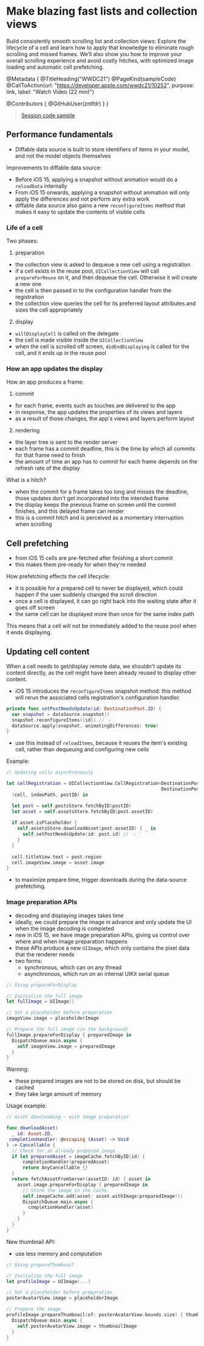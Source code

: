 # Make blazing fast lists and collection views

Build consistently smooth scrolling list and collection views: Explore the lifecycle of a cell and learn how to apply that knowledge to eliminate rough scrolling and missed frames. We’ll also show you how to improve your overall scrolling experience and avoid costly hitches, with optimized image loading and automatic cell prefetching.

@Metadata {
   @TitleHeading("WWDC21")
   @PageKind(sampleCode)
   @CallToAction(url: "https://developer.apple.com/wwdc21/10252", purpose: link, label: "Watch Video (22 min)")

   @Contributors {
      @GitHubUser(zntfdr)
   }
}



> [Session code sample](https://developer.apple.com/documentation/uikit/uiimage/building_high-performance_lists_and_collection_views)

## Performance fundamentals 

- Diffable data source is built to store identifiers of items in your model, and not the model objects themselves

Improvements to diffable data source:

- Before iOS 15, applying a snapshot without animation would do a `reloadData` internally
- From iOS 15 onwards, applying a snapshot without animation will only apply the differences and not perform any extra work
- diffable data source also gains a new `reconfigureItems` method that makes it easy to update the contents of visible cells

### Life of a cell 

Two phases:

1. preparation
  - the collection view is asked to dequeue a new cell using a registration
  - if a cell exists in the reuse pool, `UICollectionView` will call `prepareForReuse` on it, and then dequeue the cell. Otherwise it will create a new one
  - the cell is then passed in to the configuration handler from the registration
  - the collection view queries the cell for its preferred layout attributes and sizes the cell appropriately

2. display
  - `willDisplayCell` is called on the delegate
  - the cell is made visible inside the `UICollectionView`
  - when the cell is scrolled off screen, `didEndDisplaying` is called for the cell, and it ends up in the reuse pool

### How an app updates the display

How an app produces a frame:

1. commit

  - for each frame, events such as touches are delivered to the app
  - in response, the app updates the properties of its views and layers
  - as a result of those changes, the app's views and layers perform layout

2. rendering

  - the layer tree is sent to the render server
  - each frame has a commit deadline, this is the time by which all commits for that frame need to finish
  - the amount of time an app has to commit for each frame depends on the refresh rate of the display

What is a hitch?

- when the commit for a frame takes too long and misses the deadline, those updates don't get incorporated into the intended frame
- the display keeps the previous frame on screen until the commit finishes, and this delayed frame can render
- this is a commit hitch and is perceived as a momentary interruption when scrolling

## Cell prefetching

- from iOS 15 cells are pre-fetched after finishing a short commit
- this makes them pre-ready for when they're needed

How prefetching effects the cell lifecycle:

- it is possible for a prepared cell to never be displayed, which could happen if the user suddenly changed the scroll direction
- once a cell is displayed, it can go right back into the waiting state after it goes off screen
- the same cell can be displayed more than once for the same index path

This means that a cell will not be immediately added to the reuse pool when it ends displaying.

## Updating cell content

When a cell needs to get/display remote data, we shouldn't update its content directly, as the cell might have been already reused to display other content.

- iOS 15 introduces the `reconfigureItems` snapshot method: this method will rerun the associated cells registration's configuration handler. 

```swift
private func setPostNeedsUpdate(id: DestinationPost.ID) {
  var snapshot = dataSource.snapshot()
  snapshot.reconfigureItems([id]) // 👈🏻
  dataSource.apply(snapshot, animatingDifferences: true)
}
```

- use this instead of `reloadItems`, because it reuses the item's existing cell, rather than dequeuing and configuring new cells 

Example:

```swift
// Updating cells asynchronously

let cellRegistration = UICollectionView.CellRegistration<DestinationPostCell,
                                                         DestinationPost.ID> {
  (cell, indexPath, postID) in

  let post = self.postsStore.fetchByID(postID)
  let asset = self.assetsStore.fetchByID(post.assetID)
  
  if asset.isPlaceholder {
    self.assetsStore.downloadAsset(post.assetID) { _ in
      self.setPostNeedsUpdate(id: post.id) // 👈🏻
    }
  }
  
  cell.titleView.text = post.region
  cell.imageView.image = asset.image
}
```

- to maximize prepare time, trigger downloads during the data-source prefetching.

### Image preparation APIs

- decoding and displaying images takes time
- ideally, we could prepare the image in advance and only update the UI when the image decoding is completed
- new in iOS 15, we have image preparation APIs, giving us control over where and when image preparation happens
- these APIs produce a new `UIImage`, which only contains the pixel data that the renderer needs
- two forms: 
  - synchronous, which can on any thread
  - asynchronous, which run on an internal UIKit serial queue

```swift
// Using prepareForDisplay

// Initialize the full image
let fullImage = UIImage()

// Set a placeholder before preparation
imageView.image = placeholderImage

// Prepare the full image (in the background)
fullImage.prepareForDisplay { preparedImage in
  DispatchQueue.main.async {
    self.imageView.image = preparedImage
  }
}
```

Warning:

- these prepared images are not to be stored on disk, but should be cached
- they take large amount of memory

Usage example:

```swift
// Asset downloading – with image preparation

func downloadAsset(
  _ id: Asset.ID,
 completionHandler: @escaping (Asset) -> Void
) -> Cancellable {
  // Check for an already prepared image
  if let preparedAsset = imageCache.fetchByID(id) {
      completionHandler(preparedAsset)
      return AnyCancellable {}
  }
  return fetchAssetFromServer(assetID: id) { asset in
    asset.image.prepareForDisplay { preparedImage in
      // Store the image in the cache.
      self.imageCache.add(asset: asset.withImage(preparedImage!))
      DispatchQueue.main.async {
        completionHandler(asset)
      }
    }
  }
}
```

New thumbnail API:

- use less memory and computation

```swift
// Using prepareThumbnail

// Initialize the full image
let profileImage = UIImage(...)

// Set a placeholder before preparation
posterAvatarView.image = placeholderImage

// Prepare the image
profileImage.prepareThumbnail(of: posterAvatarView.bounds.size) { thumbnailImage in
  DispatchQueue.main.async {
    self.posterAvatarView.image = thumbnailImage
  }
}
```
